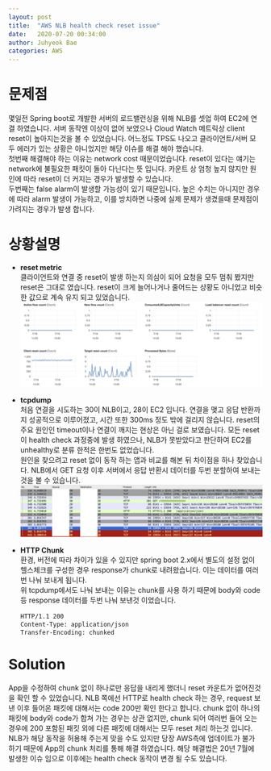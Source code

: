 ```yaml
---
layout: post
title:  "AWS NLB health check reset issue"
date:   2020-07-20 00:34:00
author: Juhyeok Bae
categories: AWS
---
```

# 문제점
몇일전 Spring boot로 개발한 서버의 로드밸런싱을 위해 NLB를 셋업 하여 EC2에 연결 하였습니다. 서버 동작엔 이상이 없어 보였으나 Cloud Watch 메트릭상 client reset이 높아지는것을 볼 수 있었습니다. 어느정도 TPS도 나오고 클라이언트/서버 모두 에러가 있는 상황은 아니었지만 해당 이슈를 해결 해야 했습니다.  
첫번째 해결해야 하는 이유는 network cost 때문이었습니다. reset이 있다는 얘기는 network에 불필요한 패킷이 돌아 다닌다는 뜻 입니다. 카운트 상 엄청 높지 않지만 원인에 따라 reset이 더 커지는 경우가 발생할 수 있습니다.  
두번째는 false alarm이 발생할 가능성이 있기 때문입니다. 높은 수치는 아니지만 경우에 따라 alarm 발생이 가능하고, 이를 방치하면 나중에 실제 문제가 생겼을때 문제점이 가려지는 경우가 발생 합니다.

# 상황설명
- **reset metric**  
  클라이언트와 연결 중 reset이 발생 하는지 의심이 되어 요청을 모두 멈춰 봤지만 reset은 그대로 였습니다. reset이 크게 늘어나거나 줄어드는 상황도 아니었고 비슷한 값으로 계속 유지 되고 있었습니다.
  ![nlb_hcissue](/assets/img/nlb_hcissue-reset.png)

- **tcpdump**  
  처음 연결을 시도하는 30이 NLB이고, 28이 EC2 입니다. 연결을 맺고 응답 반환까지 성공적으로 이루어졌고, 시간 또한 300ms 정도 밖에 걸리지 않습니다. reset의 주요 원인인 timeout이나 연결이 깨지는 현상은 아닌 걸로 보였습니다. 모든 reset이 health check 과정중에 발생 하였으나, NLB가 못받았다고 판단하여 EC2를 unhealthy로 분류 한적은 한번도 없었습니다.  
  원인을 찾으려고 reset 없이 동작 하는 앱과 비교를 해본 뒤 차이점을 하나 찾았습니다. NLB에서 GET 요청 이후 서버에서 응답 반환시 데이터를 두번 분할하여 보내는 것을 볼 수 있습니다.
  ![tcp](/assets/img/nlb_hcissue-a.png)    

- **HTTP Chunk**  
  환경, 버전에 따라 차이가 있을 수 있지만 spring boot 2.x에서 별도의 설정 없이 헬스체크를 구성한 경우 response가 chunk로 내려왔습니다. 이는 데이터를 여러번 나눠 보내게 됩니다.  
  위 tcpdump에서도 나눠 보내는 이유는 chunk를 사용 하기 때문에 body와 code 등 response 데이터를 두번 나눠 보낸것 이었습니다.  
  ```
  HTTP/1.1 200
  Content-Type: application/json
  Transfer-Encoding: chunked
  ```

# Solution
App을 수정하여 chunk 없이 하나로만 응답을 내리게 했더니 reset 카운트가 없어진것을 확인 할 수 있었습니다. NLB 쪽에선 HTTP로 health check 하는 경우, request 보낸 이후 들어온 패킷에 대해서는 code 200만 확인 한다고 합니다. chunk 없이 하나의 패킷에 body와 code가 합쳐 가는 경우는 상관 없지만, chunk 되어 여러번 들어 오는 경우에 200 포함된 패킷 외에 다른 패킷에 대해서는 모두 reset 처리 하는것 입니다.  
NLB가 해당 동작을 허용해 주는게 맞을 수도 있지만 당장 AWS측에 업데이트가 불가 하기 때문에 App의 chunk 처리를 통해 해결 하였습니다. 해당 해결법은 20년 7월에 발생한 이슈 임으로 이후에는 health check 동작이 변경 될 수도 있습니다.
